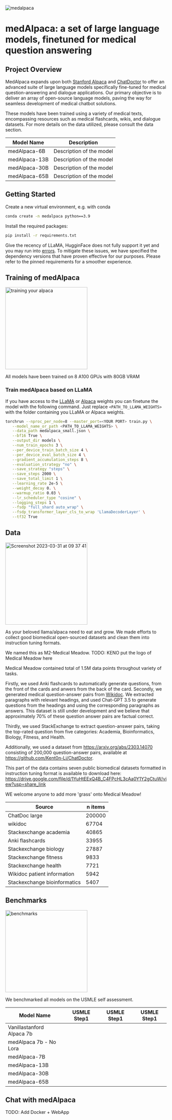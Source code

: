 ![medalpaca](https://user-images.githubusercontent.com/37253540/228315829-b22f793c-2dcd-4c03-a32d-43720085a7de.png)

# medAlpaca: a set of large language models, finetuned for medical question answering

## Project Overview
MedAlpaca expands upon both [Stanford Alpaca](https://github.com/tatsu-lab/stanford_alpaca) and [ChatDoctor](https://github.com/Kent0n-Li/ChatDoctor) to offer an advanced suite of large language models specifically fine-tuned for medical question-answering and dialogue applications. Our primary objective is to deliver an array of open-source language models, paving the way for seamless development of medical chatbot solutions.

These models have been trained using a variety of medical texts, encompassing resources such as medical flashcards, wikis, and dialogue datasets. For more details on the data utilized, please consult the data section. 

| Model Name                | Description              | 
|---------------------------|--------------------------|
| medAlpaca-6B              | Description of the model |
| medAlpaca-13B             | Description of the model |
| medAlpaca-30B             | Description of the model |
| medAlpaca-65B             | Description of the model |

## Getting Started
Create a new virtual environment, e.g. with conda

```bash
conda create -n medalpaca python==3.9
```

Install the required packages:
```bash
pip install -r requirements.txt
```

Give the recency of LLaMA, HugginFace does not fully support it yet and you may run into [errors](https://github.com/tatsu-lab/stanford_alpaca#warning).
To mitigate these issues, we have specified the dependency versions that have proven effective for our purposes. Please refer to the pinned requirements for a smoother experience.

## Training of medAlpaca
<img width="256" alt="training your alpaca" src="https://user-images.githubusercontent.com/37253540/229250535-98f28e1c-0a8e-46e7-9e61-aeb98ef115cc.png">

All models have been trained on 8 A100 GPUs with 80GB VRAM

### Train medAlpaca based on LLaMA 
If you have access to the [LLaMA](https://arxiv.org/abs/2302.13971) or [Alpaca](https://crfm.stanford.edu/2023/03/13/alpaca.html) weights you can finetune the model with the following command. 
Just replace `<PATH_TO_LLAMA_WEIGHTS>` with the folder containing you LLaMA or Alpaca weights. 

```bash
torchrun --nproc_per_node=8 --master_port=<YOUR PORT> train.py \
   --model_name_or_path <PATH_TO_LLAMA_WEIGHTS> \
   --data_path medalpaca_small.json \
   --bf16 True \
   --output_dir models \
   --num_train_epochs 3 \
   --per_device_train_batch_size 4 \
   --per_device_eval_batch_size 4 \
   --gradient_accumulation_steps 8 \
   --evaluation_strategy "no" \
   --save_strategy "steps" \
   --save_steps 2000 \
   --save_total_limit 1 \
   --learning_rate 2e-5 \
   --weight_decay 0. \
   --warmup_ratio 0.03 \
   --lr_scheduler_type "cosine" \
   --logging_steps 1 \
   --fsdp "full_shard auto_wrap" \
   --fsdp_transformer_layer_cls_to_wrap 'LlamaDecoderLayer' \
   --tf32 True
```


## Data
<img width="256" alt="Screenshot 2023-03-31 at 09 37 41" src="https://user-images.githubusercontent.com/37253540/229244284-72b00e82-0da1-4218-b08e-63864306631e.png">

As your beloved llama/alpaca need to eat and grow. We made efforts to collect good biomedical open-sourced datasets and clean them into instruction tuning formats.

We named this as M2-Medical Meadow. 
TODO: KENO put the logo of Medical Meadow here

Medical Meadow contained total of 1.5M data points throughout variety of tasks.

Firstly, we used Anki flashcards to automatically generate questions, from the front of the cards and anwers from the back of the card. Secondly, we generated medical question-answer pairs from [Wikidoc](https://www.wikidoc.org/index.php/Main_Page). We extracted paragraphs with relevant headings, and used Chat-GPT 3.5 to generate questions from the headings and using the corresponding paragraphs as answers. This dataset is still under development and we believe that approximately 70% of these question answer pairs are factual correct. 

Thirdly, we used StackExchange to extract question-answer pairs, taking the top-rated question from five categories: Academia, Bioinformatics, Biology, Fitness, and Health. 

Additionally, we used a dataset from https://arxiv.org/abs/2303.14070 consisting of 200,000 question-answer pairs, available at https://github.com/Kent0n-Li/ChatDoctor.

This part of the data contains seven public biomedical datasets formatted in instruction tuning format is available to download here: https://drive.google.com/file/d/1YuHtEExQ4B_C4FPcHL3cAa0Y1Y2gCtuW/view?usp=share_link

WE welcome anyone to add more 'grass' onto Medical Meadow!

| Source                      | n items |
|------------------------------|--------|
| ChatDoc large                | 200000 |
| wikidoc                      | 67704  |
| Stackexchange academia       | 40865  |
| Anki flashcards              | 33955  |
| Stackexchange biology        | 27887  |
| Stackexchange fitness        | 9833   |
| Stackexchange health         | 7721   |
| Wikidoc patient information  | 5942   |
| Stackexchange bioinformatics | 5407   |



## Benchmarks
<img width="256" alt="benchmarks" src="https://user-images.githubusercontent.com/37253540/229249302-20ff8a88-95b4-42a3-bdd8-96a9dce9a92b.png">

We benchmarked all models on the USMLE self assessment. 

| Model Name                | USMLE Step1              | USMLE Step1              | USMLE Step1              | 
|---------------------------|--------------------------|--------------------------|--------------------------|
| Vanillastanford Alpaca 7b |                          |                          |                          |
| medAlpaca 7b - No Lora    |                          |                          |                          |
| medAlpaca-7B              |                          |                          |                          |
| medAlpaca-13B             |                          |                          |                          |
| medAlpaca-30B             |                          |                          |                          |
| medAlpaca-65B             |                          |                          |                          |

## Chat with medAlpaca

TODO: Add Docker + WebApp
